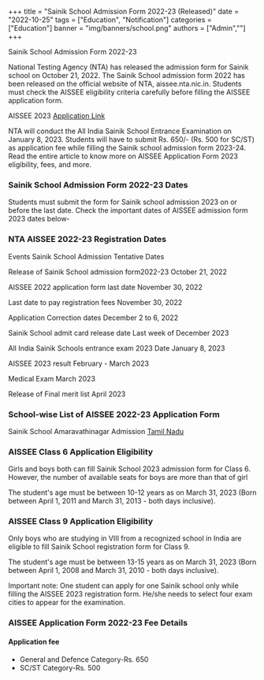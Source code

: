 +++
title = "Sainik School Admission Form 2022-23 (Released)"
date = "2022-10-25"
tags = ["Education", "Notification"]
categories = ["Education"]
banner = "img/banners/school.png"
authors = ["Admin",""]
+++

Sainik School Admission Form 2022-23

 National Testing Agency (NTA) has released the admission form for Sainik school on October 21, 2022. The Sainik School admission form 2022 has been released on the official website of NTA, aissee.nta.nic.in. Students must check the AISSEE eligibility criteria carefully before filling the AISSEE application form.

AISSEE 2023 [Application Link](https://examinationservices.nic.in/examsys22/root/Home.aspx?enc=WPJ5WSCVWOMNiXoyyomJgNJ12TgFb0How7vAp8qobtHBJock6OdAUHq3EwQOM9KO)

NTA will conduct the All India Sainik School Entrance Examination on January 8, 2023. Students will have to submit Rs. 650/- (Rs. 500 for SC/ST) as application fee while filling the Sainik school admission form 2023-24. Read the entire article to know more on AISSEE Application Form 2023 eligibility, fees, and more.

### Sainik School Admission Form 2022-23 Dates

Students must submit the form for Sainik school admission 2023 on or before the last date. Check the important dates of AISSEE admission form 2023 dates below-

### NTA AISSEE 2022-23 Registration Dates

Events                                            Sainik School Admission Tentative Dates

Release of Sainik School admission form2022-23         October 21, 2022

AISSEE 2022 application form last date                 November 30, 2022
	
Last date to pay registration fees                     November 30, 2022
	
Application Correction dates	                       December 2 to 6, 2022

Sainik School admit card release date                  Last week of December 2023

All India Sainik Schools entrance exam 2023 Date       January 8, 2023

AISSEE 2023 result                                     February - March 2023

Medical Exam                                           March 2023

Release of Final merit list                            April 2023

### School-wise List of AISSEE 2022-23 Application Form

Sainik School Amaravathinagar Admission [Tamil Nadu](https://sainikschool.ncog.gov.in/)

### AISSEE Class 6 Application Eligibility

Girls and boys both can fill Sainik School 2023 admission form for Class 6. However, the number of available seats for boys are more than that of girl

The student's age must be between 10-12 years as on March 31, 2023 (Born between April 1, 2011 and March 31, 2013 - both days inclusive).

### AISSEE Class 9 Application Eligibility

Only boys who are studying in VIII from a recognized school in India are eligible to fill Sainik School registration form for Class 9.

The student's age must be between 13-15 years as on March 31, 2023 (Born between April 1, 2008 and March 31, 2010 - both days inclusive).

Important note: One student can apply for one Sainik school only while filling the AISSEE 2023 registration form. He/she needs to select four exam cities to appear for the examination.

### AISSEE Application Form 2022-23 Fee Details

#### Application fee
- General and Defence Category-Rs. 650
- SC/ST Category-Rs. 500
